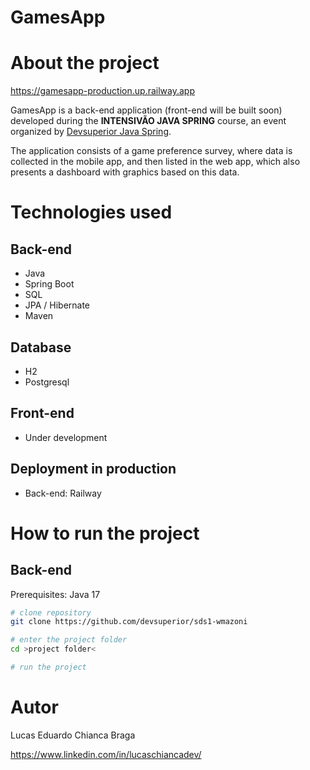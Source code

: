 # GamesApp

# About the project

https://gamesapp-production.up.railway.app

GamesApp is a back-end application (front-end will be built soon) developed during the **INTENSIVÃO JAVA SPRING** course, an event organized by [Devsuperior Java Spring](https://www.youtube.com/@DevsuperiorJavaSpring " DevSuperior youtube channel").

The application consists of a game preference survey, where data is collected in the mobile app, and then listed in the web app, which also presents a dashboard with graphics based on this data.

# Technologies used
## Back-end
- Java
- Spring Boot
- SQL
- JPA / Hibernate
- Maven
## Database
- H2
- Postgresql
## Front-end
- Under development
## Deployment in production
- Back-end: Railway
# How to run the project

## Back-end
Prerequisites: Java 17

```bash
# clone repository
git clone https://github.com/devsuperior/sds1-wmazoni

# enter the project folder
cd >project folder<

# run the project
```

# Autor

Lucas Eduardo Chianca Braga

https://www.linkedin.com/in/lucaschiancadev/

